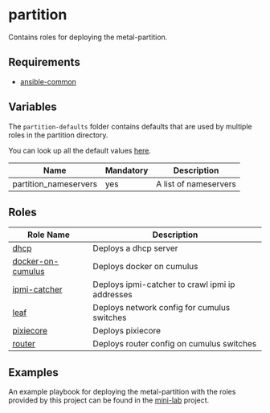 # partition

Contains roles for deploying the metal-partition.

## Requirements

- [ansible-common](https://github.com/metal-stack/ansible-common)

## Variables

The `partition-defaults` folder contains defaults that are used by multiple roles in the partition directory.

You can look up all the default values [here](partition-defaults/main.yaml).

| Name                                | Mandatory | Description                                                                                                              |
| ----------------------------------- | --------- | ------------------------------------------------------------------------------------------------------------------------ |
| partition_nameservers               | yes       | A list of nameservers                                                                                                    |


## Roles

| Role Name                                                                | Description                                                                                                                     |
| ------------------------------------------------------------------------ | ------------------------------------------------------------------------------------------------------------------------------- |
| [dhcp](roles/dhcp)                                                       | Deploys a dhcp server                                                                                                           |
| [docker-on-cumulus](roles/docker-on-cumulus)                             | Deploys docker on cumulus                                                                                                       |
| [ipmi-catcher](roles/ipmi-catcher)                                       | Deploys ipmi-catcher to crawl ipmi ip addresses                                                                                 |
| [leaf](roles/leaf)                                                       | Deploys network config for cumulus switches                                                                                     |
| [pixiecore](roles/pixiecore)                                             | Deploys pixiecore                                                                                                                |
| [router](roles/router)                                                   | Deploys router config on cumulus switches                                                                                       |

## Examples

An example playbook for deploying the metal-partition with the roles provided by this project can be found in the [mini-lab](https://github.com/metal-stack/mini-lab) project.
